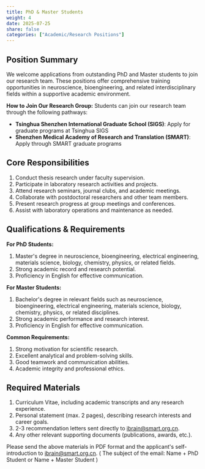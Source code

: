 ```yaml
---
title: PhD & Master Students
weight: 4
date: 2025-07-25
share: false
categories: ["Academic/Research Positions"]
---
```

<!--more-->

## Position Summary
We welcome applications from outstanding PhD and Master students to join our research team. These positions offer comprehensive training opportunities in neuroscience, bioengineering, and related interdisciplinary fields within a supportive academic environment.

**How to Join Our Research Group:**
Students can join our research team through the following pathways:
- **Tsinghua Shenzhen International Graduate School (SIGS)**: Apply for graduate programs at Tsinghua SIGS
- **Shenzhen Medical Academy of Research and Translation (SMART)**: Apply through SMART graduate programs

## Core Responsibilities
1. Conduct thesis research under faculty supervision.
2. Participate in laboratory research activities and projects.
3. Attend research seminars, journal clubs, and academic meetings.
4. Collaborate with postdoctoral researchers and other team members.
5. Present research progress at group meetings and conferences.
6. Assist with laboratory operations and maintenance as needed.

## Qualifications & Requirements
**For PhD Students:**
1. Master's degree in neuroscience, bioengineering, electrical engineering, materials science, biology, chemistry, physics, or related fields.
2. Strong academic record and research potential.
3. Proficiency in English for effective communication.

**For Master Students:**
1. Bachelor's degree in relevant fields such as neuroscience, bioengineering, electrical engineering, materials science, biology, chemistry, physics, or related disciplines.
2. Strong academic performance and research interest.
3. Proficiency in English for effective communication.

**Common Requirements:**
1. Strong motivation for scientific research.
2. Excellent analytical and problem-solving skills.
3. Good teamwork and communication abilities.
4. Academic integrity and professional ethics.

## Required Materials
1. Curriculum Vitae, including academic transcripts and any research experience.
2. Personal statement (max. 2 pages), describing research interests and career goals.
3. 2-3 recommendation letters sent directly to ibrain@smart.org.cn.
4. Any other relevant supporting documents (publications, awards, etc.).

Please send the above materials in PDF format and the applicant's self-introduction to ibrain@smart.org.cn.
( The subject of the email: Name + PhD Student or Name + Master Student )